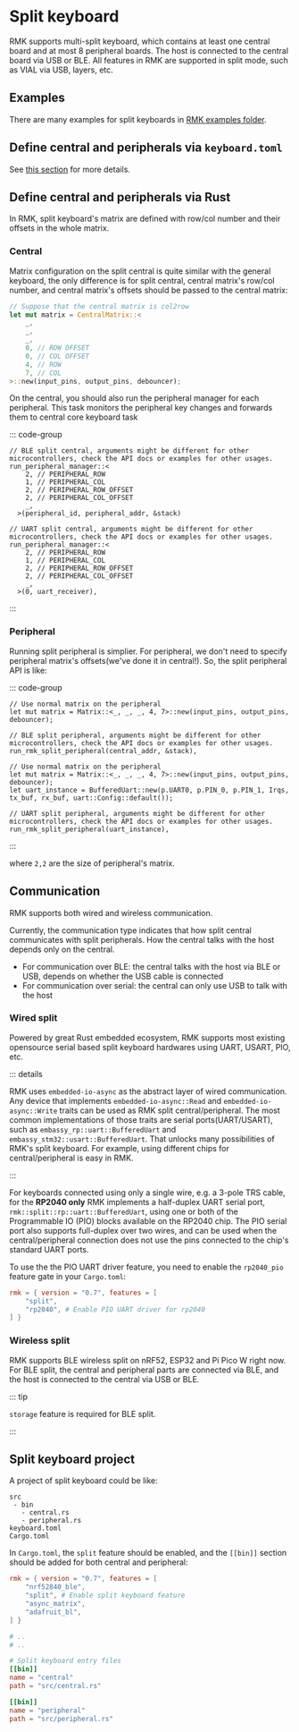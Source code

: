 # Split keyboard

RMK supports multi-split keyboard, which contains at least one central board and at most 8 peripheral boards. The host is connected to the central board via USB or BLE. All features in RMK are supported in split mode, such as VIAL via USB, layers, etc.

## Examples

There are many examples for split keyboards in [RMK examples folder](https://github.com/HaoboGu/rmk/tree/main/examples/use_config).


## Define central and peripherals via `keyboard.toml`

See [this section](./configuration/split_keyboard) for more details.

## Define central and peripherals via Rust

In RMK, split keyboard's matrix are defined with row/col number and their offsets in the whole matrix.

### Central

Matrix configuration on the split central is quite similar with the general keyboard, the only difference is for split central, central matrix's row/col number, and central matrix's offsets should be passed to the central matrix:

```rust
// Suppose that the central matrix is col2row
let mut matrix = CentralMatrix::<
    _,
    _,
    _,
    0, // ROW OFFSET
    0, // COL OFFSET
    4, // ROW
    7, // COL
>::new(input_pins, output_pins, debouncer);
```

On the central, you should also run the peripheral manager for each peripheral. This task monitors the peripheral key changes and forwards them to central core keyboard task

::: code-group

```rust[BLE split]
// BLE split central, arguments might be different for other microcontrollers, check the API docs or examples for other usages.
run_peripheral_manager::<
    2, // PERIPHERAL_ROW
    1, // PERIPHERAL_COL
    2, // PERIPHERAL_ROW_OFFSET
    2, // PERIPHERAL_COL_OFFSET
    _,
  >(peripheral_id, peripheral_addr, &stack)
```


```rust[Serial split]
// UART split central, arguments might be different for other microcontrollers, check the API docs or examples for other usages.
run_peripheral_manager::<    
    2, // PERIPHERAL_ROW
    1, // PERIPHERAL_COL
    2, // PERIPHERAL_ROW_OFFSET
    2, // PERIPHERAL_COL_OFFSET
    _,
  >(0, uart_receiver),
```
:::

### Peripheral

Running split peripheral is simplier. For peripheral, we don't need to specify peripheral matrix's offsets(we've done it in central!). So, the split peripheral API is like:

::: code-group

```rust[BLE split]
// Use normal matrix on the peripheral
let mut matrix = Matrix::<_, _, _, 4, 7>::new(input_pins, output_pins, debouncer);

// BLE split peripheral, arguments might be different for other microcontrollers, check the API docs or examples for other usages.
run_rmk_split_peripheral(central_addr, &stack),
```

```rust[Serial split]
// Use normal matrix on the peripheral
let mut matrix = Matrix::<_, _, _, 4, 7>::new(input_pins, output_pins, debouncer);
let uart_instance = BufferedUart::new(p.UART0, p.PIN_0, p.PIN_1, Irqs, tx_buf, rx_buf, uart::Config::default());

// UART split peripheral, arguments might be different for other microcontrollers, check the API docs or examples for other usages.
run_rmk_split_peripheral(uart_instance),

```

:::

where `2,2` are the size of peripheral's matrix.

## Communication

RMK supports both wired and wireless communication.

Currently, the communication type indicates that how split central communicates with split peripherals. How the central talks with the host depends only on the central.

- For communication over BLE: the central talks with the host via BLE or USB, depends on whether the USB cable is connected
- For communication over serial: the central can only use USB to talk with the host

### Wired split

Powered by great Rust embedded ecosystem, RMK supports most existing opensource serial based split keyboard hardwares using UART, USART, PIO, etc.

::: details

RMK uses `embedded-io-async` as the abstract layer of wired communication. Any device that implements `embedded-io-async::Read` and `embedded-io-async::Write` traits can be used as RMK split central/peripheral. The most common implementations of those traits are serial ports(UART/USART), such as `embassy_rp::uart::BufferedUart` and `embassy_stm32::usart::BufferedUart`. That unlocks many possibilities of RMK's split keyboard. For example, using different chips for central/peripheral is easy in RMK.

:::

For keyboards connected using only a single wire, e.g. a 3-pole TRS cable, for the **RP2040 only** RMK implements a half-duplex UART serial port, `rmk::split::rp::uart::BufferedUart`, using one or both of the Programmable IO (PIO) blocks available on the RP2040 chip. The PIO serial port also supports full-duplex over two wires, and can be used when the central/peripheral connection does not use the pins connected to the chip's standard UART ports.

To use the the PIO UART driver feature, you need to enable the `rp2040_pio` feature gate in your `Cargo.toml`:

```toml
rmk = { version = "0.7", features = [
    "split",
    "rp2040", # Enable PIO UART driver for rp2040
] }
```

### Wireless split

RMK supports BLE wireless split on nRF52, ESP32 and Pi Pico W right now. For BLE split, the central and peripheral parts are connected via BLE, and the host is connected to the central via USB or BLE.

::: tip

`storage` feature is required for BLE split.

:::


## Split keyboard project

A project of split keyboard could be like:

```
src
 - bin
   - central.rs
   - peripheral.rs
keyboard.toml
Cargo.toml
```

In `Cargo.toml`, the `split` feature should be enabled, and the `[[bin]]` section should be added for both central and peripheral:

```toml
rmk = { version = "0.7", features = [
    "nrf52840_ble",
    "split", # Enable split keyboard feature
    "async_matrix",
    "adafruit_bl",
] }

# ..
# ..

# Split keyboard entry files
[[bin]]
name = "central"
path = "src/central.rs"

[[bin]]
name = "peripheral"
path = "src/peripheral.rs"
```
